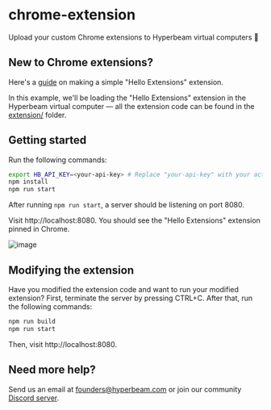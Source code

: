 # chrome-extension

Upload your custom Chrome extensions to Hyperbeam virtual computers 👏

## New to Chrome extensions?

Here's a [guide](https://developer.chrome.com/docs/extensions/mv3/getstarted/development-basics/) on making a simple "Hello Extensions" extension.

In this example, we'll be loading the "Hello Extensions" extension in the Hyperbeam virtual computer — all the extension code can be found in the [extension/](extension/) folder.

## Getting started

Run the following commands:

```bash
export HB_API_KEY=<your-api-key> # Replace "your-api-key" with your actual API key
npm install
npm run start
```

After running `npm run start`, a server should be listening on port 8080.

Visit http://localhost:8080. You should see the "Hello Extensions" extension pinned in Chrome.

![image](https://user-images.githubusercontent.com/18666879/195963632-03abbb3b-021f-4390-9c0d-e4c9c2fef4e0.png)

## Modifying the extension

Have you modified the extension code and want to run your modified extension? First, terminate the server by pressing CTRL+C. After that, run the following commands:

```bash
npm run build
npm run start
```

Then, visit http://localhost:8080.

## Need more help?

Send us an email at [founders@hyperbeam.com](mailto:founders@hyperbeam.com) or join our community [Discord server](https://discord.gg/D78RsGfQjq).
